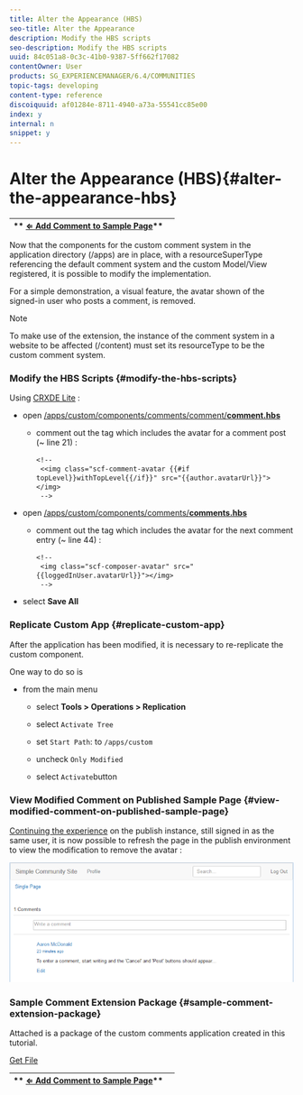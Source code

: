 ```yaml
---
title: Alter the Appearance (HBS)
seo-title: Alter the Appearance
description: Modify the HBS scripts
seo-description: Modify the HBS scripts
uuid: 84c051a8-0c3c-41b0-9387-5ff662f17082
contentOwner: User
products: SG_EXPERIENCEMANAGER/6.4/COMMUNITIES
topic-tags: developing
content-type: reference
discoiquuid: af01284e-8711-4940-a73a-55541cc85e00
index: y
internal: n
snippet: y
---
```


# Alter the Appearance (HBS){#alter-the-appearance-hbs}

| ** [⇐ Add Comment to Sample Page](../../communities/using/extend-sample-page.md)** |  |
|---|---|

Now that the components for the custom comment system in the application directory (/apps) are in place, with a resourceSuperType referencing the default comment system and the custom Model/View registered, it is possible to modify the implementation.

For a simple demonstration, a visual feature, the avatar shown of the signed-in user who posts a comment, is removed.

>[!NOTE]
>
>To make use of the extension, the instance of the comment system in a website to be affected (/content) must set its resourceType to be the custom comment system.

### Modify the HBS Scripts {#modify-the-hbs-scripts}

Using [CRXDE Lite](../../sites/developing/using/developing-with-crxde-lite.md) :

* open [/apps/custom/components/comments/comment/**comment.hbs**](http://localhost:4502/crx/de/index.jsp#/apps/custom/components/comments/comment/comment.hbs)

    * comment out the tag which includes the avatar for a comment post (~ line 21) :

      ```    
      <!--
       <<img class="scf-comment-avatar {{#if topLevel}}withTopLevel{{/if}}" src="{{author.avatarUrl}}"></img>
       -->
      ```

* open [/apps/custom/components/comments/**comments.hbs**](http://localhost:4502/crx/de/index.jsp#/apps/custom/components/comments/comments.hbs)

    * comment out the tag which includes the avatar for the next comment entry (~ line 44) :

      ```    
      <!--
       <img class="scf-composer-avatar" src="{{loggedInUser.avatarUrl}}"></img>
       -->
      ```

* select **Save All**

### Replicate Custom App {#replicate-custom-app}

After the application has been modified, it is necessary to re-replicate the custom component.

One way to do so is

* from the main menu

    * select **Tools &gt; Operations &gt; Replication**
    * select `Activate Tree`
    * set `Start Path`: to `/apps/custom`
    
    * uncheck `Only Modified`
    * select `Activate`button

### View Modified Comment on Published Sample Page {#view-modified-comment-on-published-sample-page}

[Continuing the experience](../../communities/using/extend-sample-page.md#publishsamplepage) on the publish instance, still signed in as the same user, it is now possible to refresh the page in the publish environment to view the modification to remove the avatar :

![](assets/chlimage_1-81.png) 

### Sample Comment Extension Package {#sample-comment-extension-package}

Attached is a package of the custom comments application created in this tutorial.

[Get File](assets/sample-comment-extension-6-1-fp3.zip)

| ** [⇐ Add Comment to Sample Page](../../communities/using/extend-sample-page.md)** |  |
|---|---|

